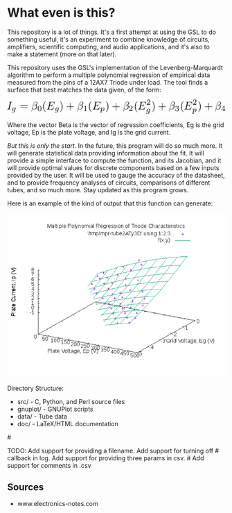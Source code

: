 <h1>What even is this?</h1>
<p>This repository is a lot of things. It's a first attempt at using the GSL to
  do something useful, it's an experiment to combine knowledge of circuits,
  amplifiers, scientific computing, and audio applications, and it's also to
  make a statement (more on that later).</p>
<p>This repository uses the GSL's implementation of the Levenberg-Marquardt
  algorithm to perform a multiple polynomial regression of empirical data
  measured from the pins of a 12AX7 Triode under load. The tool finds a surface
  that best matches the data given, of the form:</p>
<img src="doc/eqn.png" alt="Function">
<p>Where the vector Beta is the vector of regression coefficients, Eg is the
  grid voltage, Ep is the plate voltage, and Ig is the grid current.</p>
<p><em>But this is only the start.</em> In the future, this program will do
  so much more. It will generate statistical data providing information about
  the fit. It will provide a simple interface to compute the function, and its
  Jacobian, and it will provide optimal values for discrete components based on
  a few inputs provided by the user. It will be used to gauge the accuracy of the
  datasheet, and to provide frequency analyses of circuits, comparisons of
  different tubes, and so much more. Stay updated as this program grows.</p>
<p>Here is an example of the kind of output that this function can generate:</p>
<img src="doc/surface.png" alt="Surface">
<p>Directory Structure:</p>
<ul>
  <li>src/ - C, Python, and Perl source files</li>
  <li>gnuplot/ - GNUPlot scripts</li>
  <li>data/ - Tube data</li>
  <li>doc/ - LaTeX/HTML documentation</li>
</ul>
#<p>TODO: Add support for providing a filename. Add support for turning off
#	 callback in log. Add support for providing three params in csv.
#	 Add support for comments in .csv</p>
<h2>Sources</h2>
<ul>
  <li>www.electronics-notes.com</li>
</ul>
